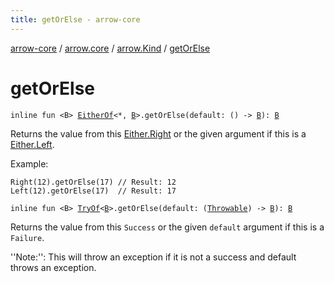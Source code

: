 ```yaml
---
title: getOrElse - arrow-core
---
```


[arrow-core](../../index.html) / [arrow.core](../index.html) / [arrow.Kind](index.html) / [getOrElse](./get-or-else.html)

# getOrElse

`inline fun <B> `[`EitherOf`](../-either-of.html)`<*, `[`B`](get-or-else.html#B)`>.getOrElse(default: () -> `[`B`](get-or-else.html#B)`): `[`B`](get-or-else.html#B)

Returns the value from this [Either.Right](../-either/-right/index.html) or the given argument if this is a [Either.Left](../-either/-left/index.html).

Example:

```
Right(12).getOrElse(17) // Result: 12
Left(12).getOrElse(17)  // Result: 17
```

`inline fun <B> `[`TryOf`](../-try-of.html)`<`[`B`](get-or-else.html#B)`>.getOrElse(default: (`[`Throwable`](https://kotlinlang.org/api/latest/jvm/stdlib/kotlin/-throwable/index.html)`) -> `[`B`](get-or-else.html#B)`): `[`B`](get-or-else.html#B)

Returns the value from this `Success` or the given `default` argument if this is a `Failure`.

''Note:'': This will throw an exception if it is not a success and default throws an exception.

